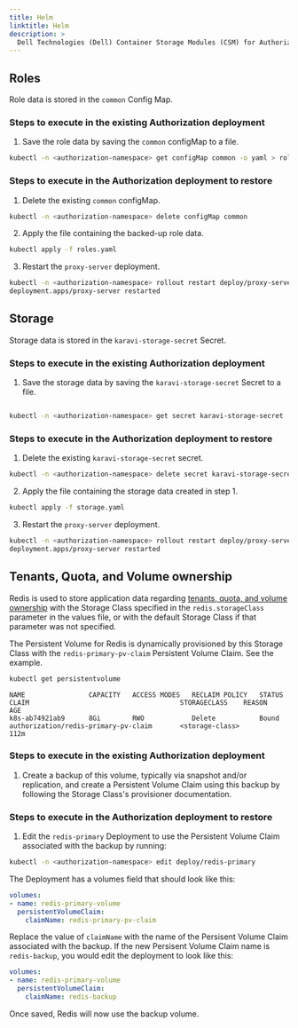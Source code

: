 ```yaml
---
title: Helm
linktitle: Helm
description: >
  Dell Technologies (Dell) Container Storage Modules (CSM) for Authorization Helm backup and restore
---
```


## Roles


Role data is stored in the `common` Config Map.

### Steps to execute in the existing Authorization deployment

1. Save the role data by saving the `common` configMap to a file.

```bash
kubectl -n <authorization-namespace> get configMap common -o yaml > roles.yaml
```

### Steps to execute in the Authorization deployment to restore

1. Delete the existing `common` configMap.

```bash
kubectl -n <authorization-namespace> delete configMap common
```

2. Apply the file containing the backed-up role data.

```bash
kubectl apply -f roles.yaml
```

3. Restart the `proxy-server` deployment.

```bash
kubectl -n <authorization-namespace> rollout restart deploy/proxy-server
deployment.apps/proxy-server restarted
```

## Storage

Storage data is stored in the `karavi-storage-secret` Secret.

### Steps to execute in the existing Authorization deployment

1. Save the storage data by saving the `karavi-storage-secret` Secret to a file.

```bash

kubectl -n <authorization-namespace> get secret karavi-storage-secret -o yaml > storage.yaml
```

### Steps to execute in the Authorization deployment to restore

1. Delete the existing `karavi-storage-secret` secret.

```bash
kubectl -n <authorization-namespace> delete secret karavi-storage-secret
```

2. Apply the file containing the storage data created in step 1.

```bash
kubectl apply -f storage.yaml
```

3. Restart the `proxy-server` deployment.

```bash
kubectl -n <authorization-namespace> rollout restart deploy/proxy-server
deployment.apps/proxy-server restarted
```

## Tenants, Quota, and Volume ownership

Redis is used to store application data regarding [tenants, quota, and volume ownership](../../design#quota--volume-ownership) with the Storage Class specified in the `redis.storageClass` parameter in the values file, or with the default Storage Class if that parameter was not specified. 

The Persistent Volume for Redis is dynamically provisioned by this Storage Class with the `redis-primary-pv-claim` Persistent Volume Claim. See the example.

```bash
kubectl get persistentvolume
```
```
NAME                CAPACITY   ACCESS MODES   RECLAIM POLICY   STATUS     CLAIM                                      STORAGECLASS    REASON   AGE
k8s-ab74921ab9      8Gi        RWO            Delete           Bound      authorization/redis-primary-pv-claim       <storage-class>          112m
```

### Steps to execute in the existing Authorization deployment

1. Create a backup of this volume, typically via snapshot and/or replication, and create a Persistent Volume Claim using this backup by following the Storage Class's provisioner documentation.

### Steps to execute in the Authorization deployment to restore

1. Edit the `redis-primary` Deployment to use the Persistent Volume Claim associated with the backup by running:

```bash
kubectl -n <authorization-namespace> edit deploy/redis-primary
```

The Deployment has a volumes field that should look like this: 

```yaml
volumes:
- name: redis-primary-volume
  persistentVolumeClaim:
    claimName: redis-primary-pv-claim
```

Replace the value of `claimName` with the name of the Persisent Volume Claim associated with the backup. If the new Persisent Volume Claim name is `redis-backup`, you would edit the deployment to look like this:

```yaml
volumes:
- name: redis-primary-volume
  persistentVolumeClaim:
    claimName: redis-backup
```

Once saved, Redis will now use the backup volume. 